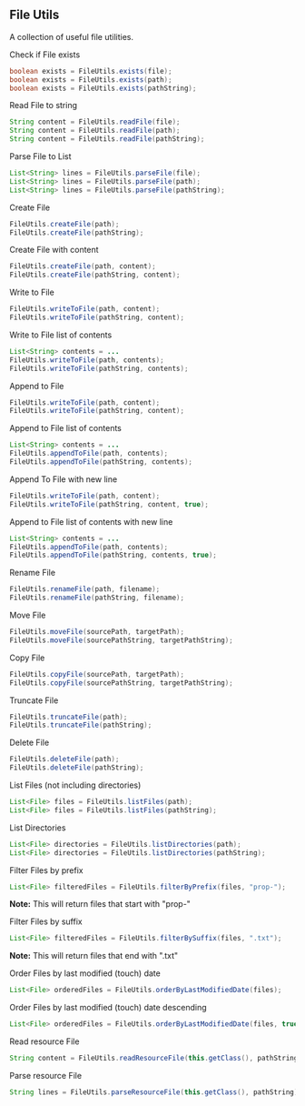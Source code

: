 ## File Utils ##

A collection of useful file utilities.

Check if File exists

```java
boolean exists = FileUtils.exists(file);
boolean exists = FileUtils.exists(path);
boolean exists = FileUtils.exists(pathString);
```

Read File to string

```java
String content = FileUtils.readFile(file);
String content = FileUtils.readFile(path);
String content = FileUtils.readFile(pathString);
```

Parse File to List

```java
List<String> lines = FileUtils.parseFile(file);
List<String> lines = FileUtils.parseFile(path);
List<String> lines = FileUtils.parseFile(pathString);
```

Create File

```java
FileUtils.createFile(path);
FileUtils.createFile(pathString);
```

Create File with content

```java
FileUtils.createFile(path, content);
FileUtils.createFile(pathString, content);
```

Write to File

```java
FileUtils.writeToFile(path, content);
FileUtils.writeToFile(pathString, content);
```

Write to File list of contents

```java
List<String> contents = ...
FileUtils.writeToFile(path, contents);
FileUtils.writeToFile(pathString, contents);
```

Append to File

```java
FileUtils.writeToFile(path, content);
FileUtils.writeToFile(pathString, content);
```

Append to File list of contents

```java
List<String> contents = ...
FileUtils.appendToFile(path, contents);
FileUtils.appendToFile(pathString, contents);
```

Append To File with new line

```java
FileUtils.writeToFile(path, content);
FileUtils.writeToFile(pathString, content, true);
```

Append to File list of contents with new line

```java
List<String> contents = ...
FileUtils.appendToFile(path, contents);
FileUtils.appendToFile(pathString, contents, true);
```

Rename File

```java
FileUtils.renameFile(path, filename);
FileUtils.renameFile(pathString, filename);
```

Move File

```java
FileUtils.moveFile(sourcePath, targetPath);
FileUtils.moveFile(sourcePathString, targetPathString);
```

Copy File

```java
FileUtils.copyFile(sourcePath, targetPath);
FileUtils.copyFile(sourcePathString, targetPathString);
```

Truncate File

```java
FileUtils.truncateFile(path);
FileUtils.truncateFile(pathString);
```

Delete File

```java
FileUtils.deleteFile(path);
FileUtils.deleteFile(pathString);
```

List Files (not including directories)

```java
List<File> files = FileUtils.listFiles(path);
List<File> files = FileUtils.listFiles(pathString);
```

List Directories

```java
List<File> directories = FileUtils.listDirectories(path);
List<File> directories = FileUtils.listDirectories(pathString);
```

Filter Files by prefix

```java
List<File> filteredFiles = FileUtils.filterByPrefix(files, "prop-");
```

**Note:** This will return files that start with "prop-"

Filter Files by suffix

```java
List<File> filteredFiles = FileUtils.filterBySuffix(files, ".txt");
```

**Note:** This will return files that end with ".txt"

Order Files by last modified (touch) date

```java
List<File> orderedFiles = FileUtils.orderByLastModifiedDate(files);
```

Order Files by last modified (touch) date descending

```java
List<File> orderedFiles = FileUtils.orderByLastModifiedDate(files, true);
```

Read resource File

```java
String content = FileUtils.readResourceFile(this.getClass(), pathString);
```

Parse resource File

```java
String lines = FileUtils.parseResourceFile(this.getClass(), pathString);
```
